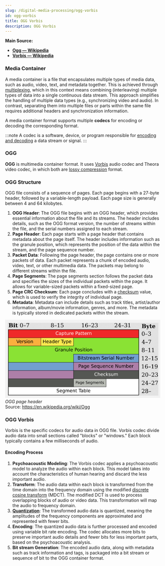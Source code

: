 ```yaml
---
slug: /digital-media-processing/ogg-vorbis
id: ogg-vorbis
title: OGG Vorbis
description: OGG Vorbis
---
```


**Main Source:**

- **[Ogg — Wikipedia](https://en.wikipedia.org/wiki/Ogg)**
- **[Vorbis — Wikipedia](https://en.wikipedia.org/wiki/Vorbis)**

### Media Container

A media container is a file that encapsulates multiple types of media data, such as audio, video, text, and metadata together. This is achieved through [multiplexing](/digital-signal-processing/multiplexing), which in this context means combining (interleaving) multiple types of data into a single continuous data stream. This approach simplifies the handling of multiple data types (e.g., synchronizing video and audio). In contrast, separating them into multiple files or parts within the same file requires additional headers and synchronization information.

A media container format supports multiple **codecs** for encoding or decoding the corresponding format.

:::note
A codec is a software, device, or program responsible for [encoding and decoding](/digital-media-processing/encoding-and-decoding) a data stream or signal.
:::

### OGG

**OGG** is multimedia container format. It uses [Vorbis](#ogg-vorbis) audio codec and Theora video codec, in which both are [lossy compression](/digital-signal-processing/compression#lossy-compression) format.

### OGG Structure

OGG file consists of a sequence of pages. Each page begins with a 27-byte header, followed by a variable-length payload. Each page size is generally between 4 and 64 kilobytes.

1. **OGG Header**: The OGG file begins with an OGG header, which provides essential information about the file and its streams. The header includes details, such as the OGG format version, the number of streams within the file, and the serial numbers assigned to each stream.
2. **Page Header**: Each page starts with a page header that contains metadata about the page itself. The header includes information such as the granule position, which represents the position of the data within the stream, and the page sequence number.
3. **Packet Data**: Following the page header, the page contains one or more packets of data. Each packet represents a chunk of encoded audio, video, text, or other multimedia data. The packets may belong to different streams within the file.
4. **Page Segments**: The page segments section follows the packet data and specifies the sizes of the individual packets within the page. It allows for variable-sized packets within a fixed-sized page.
5. **Page CRC Checksum**: Each page concludes with a [checksum](/computer-security/hash-function#checksums) value, which is used to verify the integrity of individual page.
6. **Metadata**: Metadata can include details such as track titles, artist/author information, album/movie information, genres, and more. The metadata is typically stored in dedicated packets within the stream.

![The structure of OGG page header](./ogg-structure.png)  
_OGG page header_  
Source: https://en.wikipedia.org/wiki/Ogg

### OGG Vorbis

Vorbis is the specific codecs for audio data in OGG file. Vorbis codec divide audio data into small sections called "blocks" or "windows." Each block typically contains a few milliseconds of audio.

#### Encoding Process

1. **Psychoacoustic Modeling**: The Vorbis codec applies a psychoacoustic model to analyze the audio within each block. This model takes into account the characteristics of human hearing and discard the less important audio.
2. **Transform**: The audio data within each block is transformed from the time domain into the frequency domain using the modified [discrete cosine transform](/digital-signal-processing/discrete-cosine-transform) (MDCT). The modified DCT is used to process overlapping blocks of audio or video data. This transformation will map the audio to frequency domain.
3. **[Quantization](/digital-signal-processing/quantization)**: The transformed audio data is quantized, meaning the amplitudes of the frequency components are approximated and represented with fewer bits.
4. **Encoding**: The quantized audio data is further processed and encoded using variable bit rate encoding. The codec allocates more bits to preserve important audio details and fewer bits for less important parts, based on the psychoacoustic analysis.
5. **Bit stream Generation**: The encoded audio data, along with metadata such as track information and tags, is packaged into a bit stream or sequence of bit to the OGG container format.
